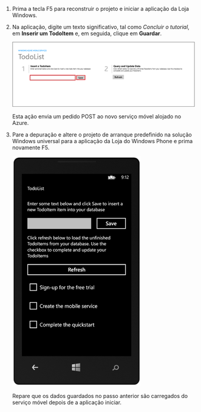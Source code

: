 
1. Prima a tecla F5 para reconstruir o projeto e iniciar a aplicação da Loja Windows.

2. Na aplicação, digite um texto significativo, tal como *Concluir o tutorial*, em **Inserir um TodoItem** e, em seguida, clique em **Guardar**.

    ![](./media/mobile-services-windows-universal-test-app/mobile-quickstart-startup.png)

    Esta ação envia um pedido POST ao novo serviço móvel alojado no Azure.

3. Pare a depuração e altere o projeto de arranque predefinido na solução Windows universal para a aplicação da Loja do Windows Phone e prima novamente F5.

    ![](./media/mobile-services-windows-universal-test-app/mobile-quickstart-completed-wp8.png)
    
    Repare que os dados guardados no passo anterior são carregados do serviço móvel depois de a aplicação iniciar.


<!--HONumber=Jun16_HO2-->


